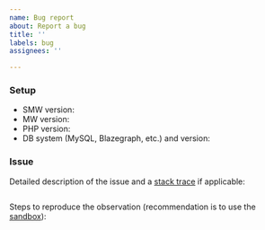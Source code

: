 ```yaml
---
name: Bug report
about: Report a bug
title: ''
labels: bug
assignees: ''

---
```


### Setup

- SMW version:
- MW version:
- PHP version:
- DB system (MySQL, Blazegraph, etc.) and version:

### Issue

Detailed description of the issue and a [stack trace](https://www.semantic-mediawiki.org/wiki/Help:Identifying_bugs) if applicable:

```
```

Steps to reproduce the observation (recommendation is to use the [sandbox](https://sandbox.semantic-mediawiki.org)):
